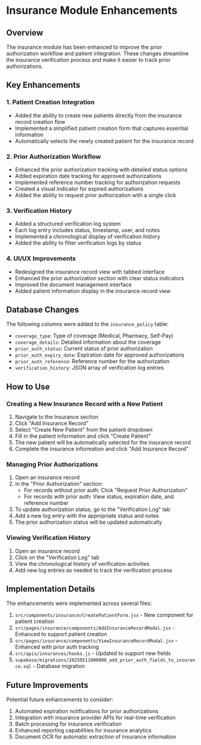 # Insurance Module Enhancements

## Overview

The insurance module has been enhanced to improve the prior authorization workflow and patient integration. These changes streamline the insurance verification process and make it easier to track prior authorizations.

## Key Enhancements

### 1. Patient Creation Integration

- Added the ability to create new patients directly from the insurance record creation flow
- Implemented a simplified patient creation form that captures essential information
- Automatically selects the newly created patient for the insurance record

### 2. Prior Authorization Workflow

- Enhanced the prior authorization tracking with detailed status options
- Added expiration date tracking for approved authorizations
- Implemented reference number tracking for authorization requests
- Created a visual indicator for expired authorizations
- Added the ability to request prior authorization with a single click

### 3. Verification History

- Added a structured verification log system
- Each log entry includes status, timestamp, user, and notes
- Implemented a chronological display of verification history
- Added the ability to filter verification logs by status

### 4. UI/UX Improvements

- Redesigned the insurance record view with tabbed interface
- Enhanced the prior authorization section with clear status indicators
- Improved the document management interface
- Added patient information display in the insurance record view

## Database Changes

The following columns were added to the `insurance_policy` table:

- `coverage_type`: Type of coverage (Medical, Pharmacy, Self-Pay)
- `coverage_details`: Detailed information about the coverage
- `prior_auth_status`: Current status of prior authorization
- `prior_auth_expiry_date`: Expiration date for approved authorizations
- `prior_auth_reference`: Reference number for the authorization
- `verification_history`: JSON array of verification log entries

## How to Use

### Creating a New Insurance Record with a New Patient

1. Navigate to the Insurance section
2. Click "Add Insurance Record"
3. Select "Create New Patient" from the patient dropdown
4. Fill in the patient information and click "Create Patient"
5. The new patient will be automatically selected for the insurance record
6. Complete the insurance information and click "Add Insurance Record"

### Managing Prior Authorizations

1. Open an insurance record
2. In the "Prior Authorization" section:
   - For records without prior auth: Click "Request Prior Authorization"
   - For records with prior auth: View status, expiration date, and reference number
3. To update authorization status, go to the "Verification Log" tab
4. Add a new log entry with the appropriate status and notes
5. The prior authorization status will be updated automatically

### Viewing Verification History

1. Open an insurance record
2. Click on the "Verification Log" tab
3. View the chronological history of verification activities
4. Add new log entries as needed to track the verification process

## Implementation Details

The enhancements were implemented across several files:

1. `src/components/insurance/CreatePatientForm.jsx` - New component for patient creation
2. `src/pages/insurance/components/AddInsuranceRecordModal.jsx` - Enhanced to support patient creation
3. `src/pages/insurance/components/ViewInsuranceRecordModal.jsx` - Enhanced with prior auth tracking
4. `src/apis/insurances/hooks.js` - Updated to support new fields
5. `supabase/migrations/20250511000000_add_prior_auth_fields_to_insurance.sql` - Database migration

## Future Improvements

Potential future enhancements to consider:

1. Automated expiration notifications for prior authorizations
2. Integration with insurance provider APIs for real-time verification
3. Batch processing for insurance verification
4. Enhanced reporting capabilities for insurance analytics
5. Document OCR for automatic extraction of insurance information
